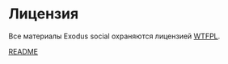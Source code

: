 # Лицензия

Все материалы Exodus social охраняются лицензией [WTFPL](http://www.wtfpl.net/).

[README](README.md)
